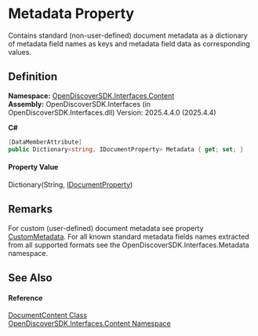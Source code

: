 # Metadata Property


Contains standard (non-user-defined) document metadata as a dictionary of metadata field names as keys and metadata field data as corresponding values.



## Definition
**Namespace:** <a href="79f11d04-c275-b915-db5b-ab2227989555">OpenDiscoverSDK.Interfaces.Content</a>  
**Assembly:** OpenDiscoverSDK.Interfaces (in OpenDiscoverSDK.Interfaces.dll) Version: 2025.4.4.0 (2025.4.4)

**C#**
``` C#
[DataMemberAttribute]
public Dictionary<string, IDocumentProperty> Metadata { get; set; }
```



#### Property Value
Dictionary(String, <a href="3985e6d9-fc38-376a-01ad-d7b29fc68990">IDocumentProperty</a>)

## Remarks

For custom (user-defined) document metadata see property <a href="1e6a8cab-766f-a02f-1818-0fd49be05e6d">CustomMetadata</a>.
 For all known standard metadata fields names extracted from all supported formats see the OpenDiscoverSDK.Interfaces.Metadata namespace.

## See Also


#### Reference
<a href="8e86a5a1-9129-b079-8605-f7fa3f3a1f21">DocumentContent Class</a>  
<a href="79f11d04-c275-b915-db5b-ab2227989555">OpenDiscoverSDK.Interfaces.Content Namespace</a>  
